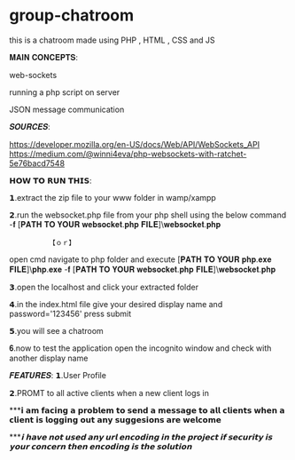 # group-chatroom
this is a chatroom made using PHP , HTML , CSS and JS

𝐌𝐀𝐈𝐍 𝐂𝐎𝐍𝐂𝐄𝐏𝐓𝐒:

web-sockets

running a php script on server

JSON message communication

 

𝑺𝑶𝑼𝑹𝑪𝑬𝑺:

https://developer.mozilla.org/en-US/docs/Web/API/WebSockets_API
https://medium.com/@winni4eva/php-websockets-with-ratchet-5e76bacd7548


𝗛𝗢𝗪 𝗧𝗢 𝗥𝗨𝗡 𝗧𝗛𝗜𝗦:

𝟭.extract the zip file to your www folder in wamp/xampp

𝟮.run the websocket.php file from your php shell using the below command
-𝐟  [𝐏𝐀𝐓𝐇 𝐓𝐎 𝐘𝐎𝐔𝐑 𝐰𝐞𝐛𝐬𝐨𝐜𝐤𝐞𝐭.𝐩𝐡𝐩 𝐅𝐈𝐋𝐄]\𝐰𝐞𝐛𝐬𝐨𝐜𝐤𝐞𝐭.𝐩𝐡𝐩

              【ｏｒ】
 
  open cmd navigate to php folder and execute
 [𝐏𝐀𝐓𝐇 𝐓𝐎 𝐘𝐎𝐔𝐑 𝐩𝐡𝐩.𝐞𝐱𝐞 𝐅𝐈𝐋𝐄]\𝐩𝐡𝐩.𝐞𝐱𝐞 -𝐟 [𝐏𝐀𝐓𝐇 𝐓𝐎 𝐘𝐎𝐔𝐑 𝐰𝐞𝐛𝐬𝐨𝐜𝐤𝐞𝐭.𝐩𝐡𝐩 𝐅𝐈𝐋𝐄]\𝐰𝐞𝐛𝐬𝐨𝐜𝐤𝐞𝐭.𝐩𝐡𝐩

𝟯.open the localhost and click your extracted folder

𝟰.in the index.html file give your desired display name and password='123456' press submit 

𝟱.you will see a chatroom

𝟔.now to test the application open the incognito window and check with another display name


𝑭𝑬𝑨𝑻𝑼𝑹𝑬𝑺:
𝟭.User Profile

𝟮.PROMT to all active clients when a new client logs in

***𝗶 𝗮𝗺 𝗳𝗮𝗰𝗶𝗻𝗴 𝗮 𝗽𝗿𝗼𝗯𝗹𝗲𝗺 𝘁𝗼 𝘀𝗲𝗻𝗱 𝗮 𝗺𝗲𝘀𝘀𝗮𝗴𝗲 𝘁𝗼 𝗮𝗹𝗹 𝗰𝗹𝗶𝗲𝗻𝘁𝘀 𝘄𝗵𝗲𝗻 𝗮 𝗰𝗹𝗶𝗲𝗻𝘁 𝗶𝘀 𝗹𝗼𝗴𝗴𝗶𝗻𝗴 𝗼𝘂𝘁 
𝗮𝗻𝘆 𝘀𝘂𝗴𝗴𝗲𝘀𝗶𝗼𝗻𝘀 𝗮𝗿𝗲 𝘄𝗲𝗹𝗰𝗼𝗺𝗲

****************𝗶 𝗵𝗮𝘃𝗲 𝗻𝗼𝘁 𝘂𝘀𝗲𝗱 𝗮𝗻𝘆 𝘂𝗿𝗹 𝗲𝗻𝗰𝗼𝗱𝗶𝗻𝗴 𝗶𝗻 𝘁𝗵𝗲 𝗽𝗿𝗼𝗷𝗲𝗰𝘁 𝗶𝗳 𝘀𝗲𝗰𝘂𝗿𝗶𝘁𝘆 𝗶𝘀 𝘆𝗼𝘂𝗿 𝗰𝗼𝗻𝗰𝗲𝗿𝗻 𝘁𝗵𝗲𝗻 𝗲𝗻𝗰𝗼𝗱𝗶𝗻𝗴 𝗶𝘀 𝘁𝗵𝗲 𝘀𝗼𝗹𝘂𝘁𝗶𝗼𝗻*************
